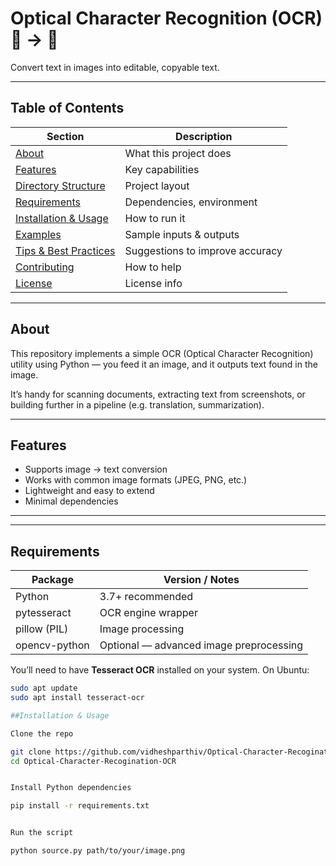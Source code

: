 # Optical Character Recognition (OCR) 📸 → 📝

Convert text in images into editable, copyable text.

---

## Table of Contents

| Section | Description |
|--------|-------------|
| [About](#about) | What this project does |
| [Features](#features) | Key capabilities |
| [Directory Structure](#directory-structure) | Project layout |
| [Requirements](#requirements) | Dependencies, environment |
| [Installation & Usage](#installation--usage) | How to run it |
| [Examples](#examples) | Sample inputs & outputs |
| [Tips & Best Practices](#tips--best-practices) | Suggestions to improve accuracy |
| [Contributing](#contributing) | How to help |
| [License](#license) | License info |

---

## About

This repository implements a simple OCR (Optical Character Recognition) utility using Python — you feed it an image, and it outputs text found in the image.

It’s handy for scanning documents, extracting text from screenshots, or building further in a pipeline (e.g. translation, summarization).

---

## Features

- Supports image → text conversion  
- Works with common image formats (JPEG, PNG, etc.)  
- Lightweight and easy to extend  
- Minimal dependencies  

---

---

## Requirements

| Package | Version / Notes |
|--------|------------------|
| Python | 3.7+ recommended |
| pytesseract | OCR engine wrapper |
| pillow (PIL) | Image processing |
| opencv-python | Optional — advanced image preprocessing |

You’ll need to have **Tesseract OCR** installed on your system. On Ubuntu:

```bash
sudo apt update
sudo apt install tesseract-ocr

##Installation & Usage

Clone the repo

git clone https://github.com/vidheshparthiv/Optical-Character-Recogination-OCR.git
cd Optical-Character-Recogination-OCR


Install Python dependencies

pip install -r requirements.txt


Run the script

python source.py path/to/your/image.png

